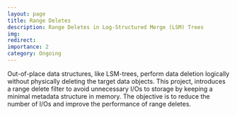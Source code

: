 ```yaml
---
layout: page
title: Range Deletes
description: Range Deletes in Log-Structured Merge (LSM) Trees
img: 
redirect: 
importance: 2
category: Ongoing
---
```


Out-of-place data structures, like LSM-trees, perform data deletion logically without physically deleting the target data objects. This project, introduces a range delete filter to avoid unnecessary I/Os to storage by keeping a minimal metadata structure in memory. The objective is to reduce the number of I/Os and improve the performance of range deletes.